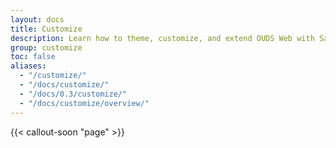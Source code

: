```yaml
---
layout: docs
title: Customize
description: Learn how to theme, customize, and extend OUDS Web with Sass, a boatload of global options, an expansive color system, and more.
group: customize
toc: false
aliases:
  - "/customize/"
  - "/docs/customize/"
  - "/docs/0.3/customize/"
  - "/docs/customize/overview/"
---
```


{{< callout-soon "page" >}}

